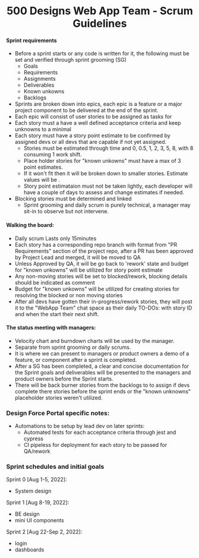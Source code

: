 <div align="center">
  <h1>500 Designs Web App Team - Scrum Guidelines</h1>
</div>

#### Sprint requirements
- Before a sprint starts or any code is written for it, the following must be set and verified through sprint grooming (SG)
  - Goals
  - Requirements
  - Assignments
  - Deliverables
  - Known unkowns
  - Backlogs
- Sprints are broken down into epics, each epic is a feature or a major project component to be delivered at the end of the sprint.
- Each epic will consist of user stories to be assigned as tasks for
- Each story must a have a well defined acceptance criteria and keep unknowns to a minimal
- Each story must have a story point estimate to be confirmed by assigned devs or all devs that are capable if not yet assigned.
  - Stories must be estimated through time and 0, 0.5, 1, 2, 3, 5, 8, with 8 consuming 1 work shift.
  - Place holder stories for "known unkowns" must have a max of 3 point estimates.
  - If it won't fit then it will be broken down to smaller stories. Estimate values will be .
  - Story point estimataion must not be taken lightly, each developer will have a couple of days to assess and change estimates if needed.
- Blocking stories must be determined and linked
  - Sprint grooming and daily scrum is purely technical, a manager may sit-in to observe but not intervene.
#### Walking the board: 
  - Daily scrum Lasts only 15minutes 
  - Each story has a corresponding repo branch with format from "PR Requirements" section of the project repo, after a PR has been approved by Project Lead and merged, it will be moved to QA
  - Unless Approved by QA, it will be go back to 'rework' state and budget for "known unkowns" will be utilized for story point estimate
  - Any non-moving stories will be set to blocked/rework, blocking details should be indicated as comment 
  - Budget for "known unkowns" will be utilized for creating stories for resolving the blocked or non moving stories
  - After all devs have gotten their in-progress/rework stories, they will post it to the "WebApp Team" chat space as their daily TO-DOs: with story ID and when the start their next shift.

#### The status meeting with managers:
  - Velocity chart and burndown charts will be used by the manager.
  - Separate from sprint grooming or daily scrums.
  - It is where we can present to managers or product owners a demo of a feature, or component after a sprint is completed.
- After a SG has been completed, a clear and concise documentation for the Sprint goals and deliverables will be presented to the managers and product owners before the Sprint starts.
- There will be back burner stories from the backlogs to to assign if devs complete there stories before the sprint ends or the "known unknowns" placeholder stories weren't utilized.

### Design Force Portal specific notes:

- Automations to be setup by lead dev on later sprints:
  - Automated tests for each acceptance criteria through jest and cypress
  - CI pipeless for deployment for each story to be passed for QA/rework

### Sprint schedules and initial goals

Sprint 0 [Aug 1-5, 2022]:
  - System design

Sprint 1 [Aug 8-19, 2022]:
  - BE design
  - mini UI components

Sprint 2 [Aug 22-Sep 2, 2022]:
  - login
  - dashboards

